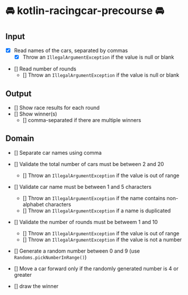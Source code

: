 # 🚘 kotlin-racingcar-precourse 🚘

## Input

- [x] Read names of the cars, separated by commas
    - [x] Throw an `IllegalArgumentException` if the value is null or blank
- [] Read number of rounds
    - [] Throw an `IllegalArgumentException` if the value is null or blank

## Output

- [] Show race results for each round
- [] Show winner(s)
    - [] comma-separated if there are multiple winners

## Domain

- [] Separate car names using comma
- [] Validate the total number of cars must be between 2 and 20
    - [] Throw an `IllegalArgumentException` if the value is out of range

- [] Validate car name must be between 1 and 5 characters
    - [] Throw an `IllegalArgumentException` if the name contains non-alphabet characters
    - [] Throw an `IllegalArgumentException` if a name is duplicated

- [] Validate the number of rounds must be betweem 1 and 10
    - [] Throw an `IllegalArgumentException` if the value is out of range
    - [] Throw an `IllegalArgumentException` if the value is not a number

- [] Generate a random number between 0 and 9 (use `Randoms.pickNumberInRange()`)
- [] Move a car forward only if the randomly generated number is 4 or greater
- [] draw the winner
